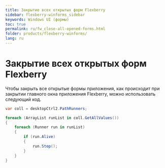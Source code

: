 ```yaml
---
title: Закрытие всех открытых форм Flexberry
sidebar: flexberry-winforms_sidebar
keywords: Windows UI (формы)
toc: true
permalink: ru/fw_close-all-opened-forms.html
folder: products/flexberry-winforms/
lang: ru
---
```




# Закрытие всех открытых форм Flexberry
Чтобы закрыть все открытые формы приложения, как происходит при закрытии главного окна приложения Flexberry, можно использовать следующий код.

```csharp
var coll = desktopCtrl2.PathRunners;

foreach (ArrayList runList in coll.GetAllValues())
{
	foreach (Runner run in runList)
	{
		if (run.Alive)
		{
			run.Stop();
		}
	}
}
```
